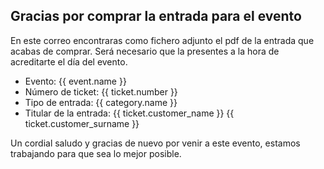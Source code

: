 ## Gracias por comprar la entrada para el evento

En este correo encontraras como fichero adjunto el pdf
de la entrada que acabas de comprar. Será necesario
que la presentes a la hora de acreditarte el día del
evento.

- Evento: {{ event.name }}
- Número de ticket: {{ ticket.number }}
- Tipo de entrada: {{ category.name }}
- Titular de la entrada: {{ ticket.customer_name }} {{ ticket.customer_surname }}

Un cordial saludo y gracias de nuevo por venir a este evento, estamos
trabajando para que sea lo mejor posible.
